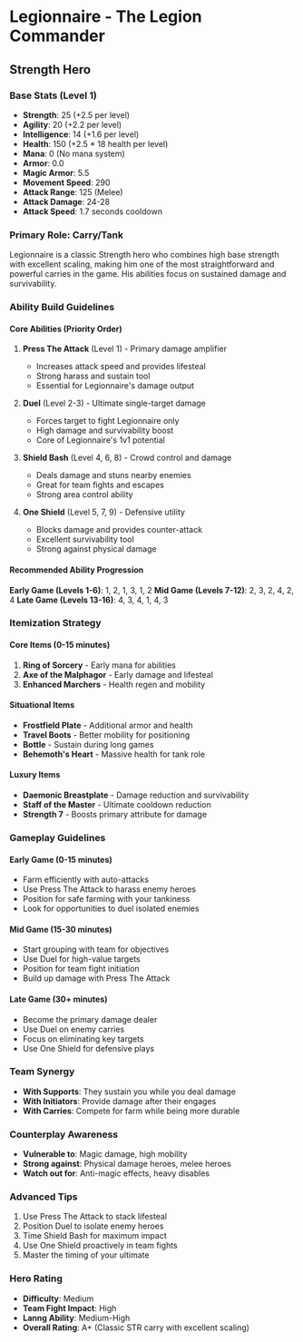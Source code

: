 # Legionnaire - The Legion Commander
## Strength Hero

### Base Stats (Level 1)
- **Strength**: 25 (+2.5 per level)
- **Agility**: 20 (+2.2 per level)
- **Intelligence**: 14 (+1.6 per level)
- **Health**: 150 (+2.5 * 18 health per level)
- **Mana**: 0 (No mana system)
- **Armor**: 0.0
- **Magic Armor**: 5.5
- **Movement Speed**: 290
- **Attack Range**: 125 (Melee)
- **Attack Damage**: 24-28
- **Attack Speed**: 1.7 seconds cooldown

### Primary Role: Carry/Tank
Legionnaire is a classic Strength hero who combines high base strength with excellent scaling, making him one of the most straightforward and powerful carries in the game. His abilities focus on sustained damage and survivability.

### Ability Build Guidelines

#### Core Abilities (Priority Order)
1. **Press The Attack** (Level 1) - Primary damage amplifier
   - Increases attack speed and provides lifesteal
   - Strong harass and sustain tool
   - Essential for Legionnaire's damage output

2. **Duel** (Level 2-3) - Ultimate single-target damage
   - Forces target to fight Legionnaire only
   - High damage and survivability boost
   - Core of Legionnaire's 1v1 potential

3. **Shield Bash** (Level 4, 6, 8) - Crowd control and damage
   - Deals damage and stuns nearby enemies
   - Great for team fights and escapes
   - Strong area control ability

4. **One Shield** (Level 5, 7, 9) - Defensive utility
   - Blocks damage and provides counter-attack
   - Excellent survivability tool
   - Strong against physical damage

#### Recommended Ability Progression
**Early Game (Levels 1-6)**: 1, 2, 1, 3, 1, 2
**Mid Game (Levels 7-12)**: 2, 3, 2, 4, 2, 4
**Late Game (Levels 13-16)**: 4, 3, 4, 1, 4, 3

### Itemization Strategy

#### Core Items (0-15 minutes)
1. **Ring of Sorcery** - Early mana for abilities
2. **Axe of the Malphagor** - Early damage and lifesteal
3. **Enhanced Marchers** - Health regen and mobility

#### Situational Items
- **Frostfield Plate** - Additional armor and health
- **Travel Boots** - Better mobility for positioning
- **Bottle** - Sustain during long games
- **Behemoth's Heart** - Massive health for tank role

#### Luxury Items
- **Daemonic Breastplate** - Damage reduction and survivability
- **Staff of the Master** - Ultimate cooldown reduction
- **Strength 7** - Boosts primary attribute for damage

### Gameplay Guidelines

#### Early Game (0-15 minutes)
- Farm efficiently with auto-attacks
- Use Press The Attack to harass enemy heroes
- Position for safe farming with your tankiness
- Look for opportunities to duel isolated enemies

#### Mid Game (15-30 minutes)
- Start grouping with team for objectives
- Use Duel for high-value targets
- Position for team fight initiation
- Build up damage with Press The Attack

#### Late Game (30+ minutes)
- Become the primary damage dealer
- Use Duel on enemy carries
- Focus on eliminating key targets
- Use One Shield for defensive plays

### Team Synergy
- **With Supports**: They sustain you while you deal damage
- **With Initiators**: Provide damage after their engages
- **With Carries**: Compete for farm while being more durable

### Counterplay Awareness
- **Vulnerable to**: Magic damage, high mobility
- **Strong against**: Physical damage heroes, melee heroes
- **Watch out for**: Anti-magic effects, heavy disables

### Advanced Tips
1. Use Press The Attack to stack lifesteal
2. Position Duel to isolate enemy heroes
3. Time Shield Bash for maximum impact
4. Use One Shield proactively in team fights
5. Master the timing of your ultimate

### Hero Rating
- **Difficulty**: Medium
- **Team Fight Impact**: High
- **Lanng Ability**: Medium-High
- **Overall Rating**: A+ (Classic STR carry with excellent scaling)
